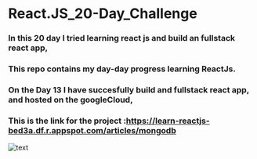 # React.JS_20-Day_Challenge
### In this 20 day I tried learning react js and build an fullstack react app,
### This repo contains my day-day progress learning ReactJs. 
### On the Day 13 I have succesfully build and fullstack react app, and hosted on the googleCloud,
### This is the link for the project :https://learn-reactjs-bed3a.df.r.appspot.com/articles/mongodb
![text](https://www.patterns.dev/img/reactjs/react-logo@3x.svg)
